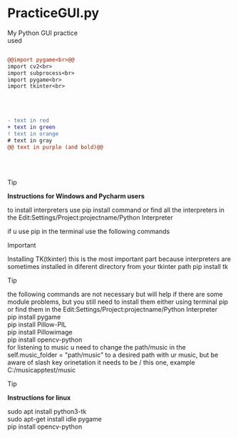 # PracticeGUI.py
My Python GUI practice<br>
used<br>
```diff

@@import pygame<br>@@
import cv2<br>
import subprocess<br>
import pygame<br>
import tkinter<br>

```
<br><br>
```diff
- text in red
+ text in green
! text in orange
# text in gray
@@ text in purple (and bold)@@

```

<br><br>

>[!TIP]
>**Instructions for Windows and Pycharm users**
>
>to install interpreters use pip install command or find all the interpreters in the Edit:Settings/Project:projectname/Python Interpreter
>
>if u use pip in the terminal use the following commands

>[!IMPORTANT]
> Installing TK(tkinter) this is the most important part because interpreters are sometimes installed in diferent directory from your tkinter path 
>pip  install tk

>[!TIP]
>the following commands are not necessary but will help if there are some module problems, but you still need to install them either using terminal pip or find them in the Edit:Settings/Project:projectname/Python Interpreter<br>
>pip install pygame<br>
>pip install Pillow-PIL<br>
>pip install Pillowimage<br>
>pip install opencv-python<br>
>for listening to music u need to change the path/music in the self.music_folder = "path/music"  to a desired path with ur music,
>but be aware of slash key orinetation it needs to be  / this one, example C:/musicapptest/music

>[!TIP]
>**Instructions for linux**<br>
>
>sudo apt install python3-tk<br>
>sudo apt-get install idle pygame<br>
>pip install opencv-python



